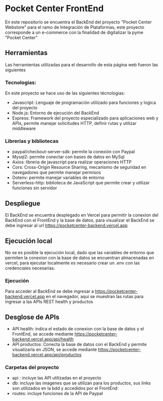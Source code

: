 
# Pocket Center FrontEnd

En este repositorio se encuentra el BackEnd del proyecto "Pocket Center Webstore" para el ramo de Integración de Plataformas, este proyecto corresponde a un e-commerce con la finalidad de digitalizar la pyme "Pocket Center"

## Herramientas

Las herramientas utilizadas para el desarrollo de esta página web fueron las siguientes

### Tecnologias:
En este proyecto se hace uso de las siguientes técnologias:
- Javascript: Lenguaje de programación utilizado para funciones y logica del proyecto
- Node.js: Entorno de ejecución del BackEnd
- Express: Framework del proyecto especializado para aplicaciones web y APIs, permite manejar solicitudes HTTP, definir rutas y utilizar middleware

### Librerias y bibliotecas
- paypal/checkout-server-sdk: permite la conexión con Paypal
- Mysql2: permite conectar con bases de datos en MySql
- Axios: libreria de javascript para realizar operaciones HTTP
- Cors: Cross-Origin Resource Sharing, mecanismo de seguridad en navegadores que permite manejar permisos
- Dotenv: permite manejar variables de entorno
- Serverless-http:  biblioteca de JavaScript que permite crear y utilizar funciones sin servidor

## Despliegue
El BackEnd se encuentra desplegado en Vercel para permitir la conexion del BackEnd con el FrontEnd y la base de datos, para visualizar el BackEnd se debe ingresar al url https://pocketcenter-backend.vercel.app

## Ejecución local
No se es posible la ejecución local, dado que las variables de entorno que permiten la conexion con la base de datos se encuentran almacenadas en vercel, para ejecutar localmente es necesario crear un .env con las credenciales necesarias.

### Ejecución
Para acceder al BackEnd se debe ingresar a https://pocketcenter-backend.vercel.app en el navegador, aqui se muestran las rutas para ingresar a las APIs REST health y productos

## Desglose de APIs

- API health: indica el estado de conexion con la base de datos y el FrontEnd, se accede mediante https://pocketcenter-backend.vercel.app/api/health
- API productos: Conecta la base de datos con el BackEnd y permite visualizarla en JSON, se accede mediante https://pocketcenter-backend.vercel.app/api/productos


### Carpetas del proyecto
- api : incluye las API utilizadas en el proyecto
- db: incluye las imagenes que se utilizan para los productos, sus links son utilizados en la bdd y accedidos por el FrontEnd
- routes: incluye funciones de la API de Paypal